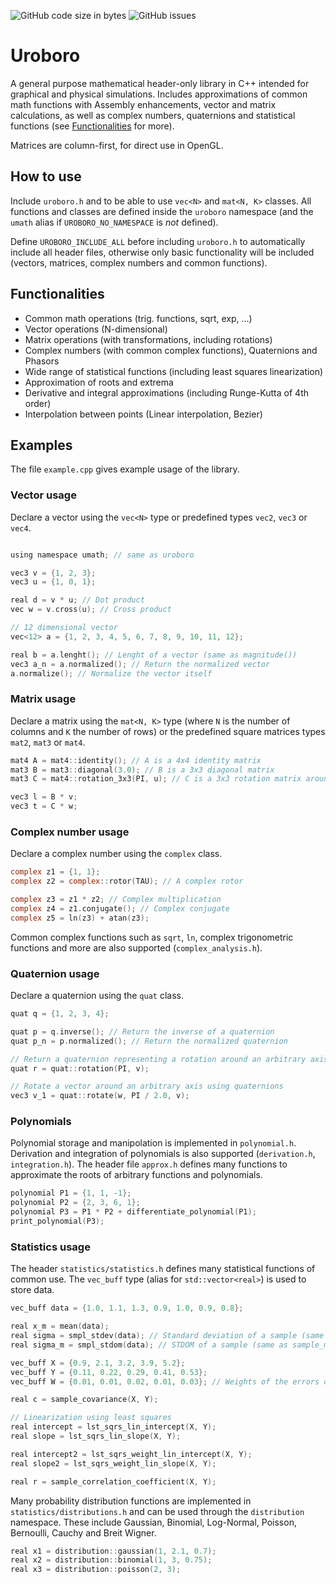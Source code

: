 <img alt="GitHub code size in bytes" src="https://img.shields.io/github/languages/code-size/mattiaisgro/uroboro"> <img alt="GitHub issues" src="https://img.shields.io/github/issues/mattiaisgro/uroboro">
# Uroboro
A general purpose mathematical header-only library in C++ intended for graphical and physical simulations. Includes approximations of common math functions with Assembly enhancements, vector and matrix calculations, as well as complex numbers, quaternions and statistical functions (see [Functionalities](https://github.com/mattiaisgro/uroboro/blob/master/README.md#Functionalities) for more).

Matrices are column-first, for direct use in OpenGL.

## How to use
Include `uroboro.h` and to be able to use `vec<N>` and `mat<N, K>` classes.
All functions and classes are defined inside the `uroboro` namespace (and the `umath` alias if `UROBORO_NO_NAMESPACE` is _not_ defined).

Define `UROBORO_INCLUDE_ALL` before including `uroboro.h` to automatically include all header files, otherwise only basic functionality will be included (vectors, matrices, complex numbers and common functions).

## Functionalities
- Common math operations (trig. functions, sqrt, exp, ...)
- Vector operations (N-dimensional)
- Matrix operations (with transformations, including rotations)
- Complex numbers (with common complex functions), Quaternions and Phasors
- Wide range of statistical functions (including least squares linearization)
- Approximation of roots and extrema
- Derivative and integral approximations (including Runge-Kutta of 4th order)
- Interpolation between points (Linear interpolation, Bezier)

## Examples
The file `example.cpp` gives example usage of the library.

### Vector usage
Declare a vector using the `vec<N>` type or predefined types `vec2`, `vec3` or `vec4`.

```c

using namespace umath; // same as uroboro

vec3 v = {1, 2, 3};
vec3 u = {1, 0, 1};

real d = v * u; // Dot product
vec w = v.cross(u); // Cross product

// 12 dimensional vector
vec<12> a = {1, 2, 3, 4, 5, 6, 7, 8, 9, 10, 11, 12};

real b = a.lenght(); // Lenght of a vector (same as magnitude())
vec3 a_n = a.normalized(); // Return the normalized vector
a.normalize(); // Normalize the vector itself

```

### Matrix usage
Declare a matrix using the `mat<N, K>` type (where `N` is the number of columns and `K` the number of rows) or the predefined square matrices types 
`mat2`, `mat3` or `mat4`.

```c
mat4 A = mat4::identity(); // A is a 4x4 identity matrix
mat3 B = mat3::diagonal(3.0); // B is a 3x3 diagonal matrix
mat3 C = mat4::rotation_3x3(PI, u); // C is a 3x3 rotation matrix around the given axis

vec3 l = B * v;
vec3 t = C * w;
```

### Complex number usage
Declare a complex number using the `complex` class.
```c
complex z1 = {1, 1};
complex z2 = complex::rotor(TAU); // A complex rotor

complex z3 = z1 * z2; // Complex multiplication
complex z4 = z1.conjugate(); // Complex conjugate
complex z5 = ln(z3) + atan(z3);
```
Common complex functions such as `sqrt`, `ln`, complex trigonometric functions and more are also supported (`complex_analysis.h`).

### Quaternion usage
Declare a quaternion using the `quat` class.
```c
quat q = {1, 2, 3, 4};

quat p = q.inverse(); // Return the inverse of a quaternion
quat p_n = p.normalized(); // Return the normalized quaternion

// Return a quaternion representing a rotation around an arbitrary axis
quat r = quat::rotation(PI, v);

// Rotate a vector around an arbitrary axis using quaternions
vec3 v_1 = quat::rotate(w, PI / 2.0, v);
```

### Polynomials
Polynomial storage and manipolation is implemented in `polynomial.h`. Derivation and integration of polynomials is also supported (`derivation.h`, `integration.h`). The header file `approx.h` defines many functions to approximate the roots of arbitrary functions and polynomials.
```c
polynomial P1 = {1, 1, -1};
polynomial P2 = {2, 3, 6, 1};
polynomial P3 = P1 * P2 + differentiate_polynomial(P1);
print_polynomial(P3);
```

### Statistics usage
The header `statistics/statistics.h` defines many statistical functions of common use. The `vec_buff` type (alias for `std::vector<real>`) is used to store data.
```c
vec_buff data = {1.0, 1.1, 1.3, 0.9, 1.0, 0.9, 0.8};

real x_m = mean(data);
real sigma = smpl_stdev(data); // Standard deviation of a sample (same as sample_standard_deviation)
real sigma_m = smpl_stdom(data); // STDOM of a sample (same as sample_mean_standard_deviation)

vec_buff X = {0.9, 2.1, 3.2, 3.9, 5.2};
vec_buff Y = {0.11, 0.22, 0.29, 0.41, 0.53};
vec_buff W = {0.01, 0.01, 0.02, 0.01, 0.03}; // Weights of the errors on Y

real c = sample_covariance(X, Y);

// Linearization using least squares
real intercept = lst_sqrs_lin_intercept(X, Y);
real slope = lst_sqrs_lin_slope(X, Y);

real intercept2 = lst_sqrs_weight_lin_intercept(X, Y);
real slope2 = lst_sqrs_weight_lin_slope(X, Y);

real r = sample_correlation_coefficient(X, Y);

```

Many probability distribution functions are implemented in `statistics/distributions.h` and can be used through the `distribution` namespace. These include Gaussian, Binomial, Log-Normal, Poisson, Bernoulli, Cauchy and Breit Wigner.
```c
real x1 = distribution::gaussian(1, 2.1, 0.7);
real x2 = distribution::binomial(1, 3, 0.75);
real x3 = distribution::poisson(2, 3);
```
